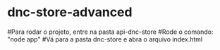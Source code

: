 # dnc-store-advanced

#Para rodar o projeto, entre na pasta api-dnc-store
#Rode o comando: "node app" 
#Vá para a pasta dnc-store e abra o arquivo index.html
